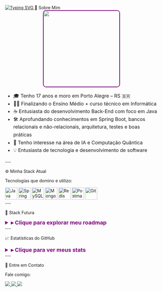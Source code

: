 <!-- CABEÇALHO ANIMADO --><a href="https://git.io/typing-svg">
  <img src="https://readme-typing-svg.demolab.com?font=Fira+Code&weight=500&size=30&duration=3000&pause=1000&color=800080&background=000000&center=false&vCenter=true&width=1000&lines=Hello+World!+I'm+Gabriel+Dias;Back-End+Developer+Enthusiast+ready+to+create+impact!" alt="Typing SVG" />
</a>🌌 Sobre Mim

<div align="center">
  <img src="https://user-images.githubusercontent.com/74038190/225813708-98b745f2-7d22-48cf-9150-083f1b00d6c9.gif" width="250" style="border-radius:10px; object-fit: cover; border: 2px solid #800080;" />
</div><ul style="font-size: 16px; line-height: 1.6; text-align: left;">
  <li>🎓 Tenho 17 anos e moro em Porto Alegre – RS 🇧🇷</li>
  <li>🧑‍💻 Finalizando o Ensino Médio + curso técnico em Informática</li>
  <li>☕ Entusiasta do desenvolvimento Back-End com foco em Java</li>
  <li>🛠️ Aprofundando conhecimentos em Spring Boot, bancos relacionais e não-relacionais, arquitetura, testes e boas práticas</li>
  <li>🤖 Tenho interesse na área de IA e Computação Quântica</li>
  <li>💡 Entusiasta de tecnologia e desenvolvimento de software</li>
</ul>
---

⚙️ Minha Stack Atual

Tecnologias que domino e utilizo:

<div align="left">
  <img src="https://cdn.jsdelivr.net/gh/devicons/devicon/icons/java/java-original.svg" width="40" title="Java" />
  <img src="https://cdn.jsdelivr.net/gh/devicons/devicon/icons/spring/spring-original.svg" width="40" title="Spring Boot" />
  <img src="https://cdn.jsdelivr.net/gh/devicons/devicon/icons/mysql/mysql-original.svg" width="40" title="MySQL" />
  <img src="https://cdn.jsdelivr.net/gh/devicons/devicon/icons/mongodb/mongodb-original.svg" width="40" title="MongoDB" />
  <img src="https://cdn.jsdelivr.net/gh/devicons/devicon/icons/redis/redis-original.svg" width="40" title="Redis" />
  <img src="https://cdn.jsdelivr.net/gh/devicons/devicon/icons/postman/postman-original.svg" width="40" title="Postman" />
  <img src="https://cdn.jsdelivr.net/gh/devicons/devicon/icons/git/git-original.svg" width="40" title="Git" />
</div>
---

🌠 Stack Futura

<details>
  <summary style="color: #800080; font-size: 18px; font-weight: bold;">▸ Clique para explorar meu roadmap</summary>
  <h3 style="color: #800080;">🔬 Inteligência Artificial & Data Science</h3>
  <div align="left">
    <img src="https://cdn.jsdelivr.net/gh/devicons/devicon/icons/python/python-original.svg" width="40" title="Python" />
    <img src="https://cdn.jsdelivr.net/gh/devicons/devicon/icons/tensorflow/tensorflow-original.svg" width="40" title="TensorFlow" />
    <img src="https://cdn.jsdelivr.net/gh/devicons/devicon/icons/pytorch/pytorch-original.svg" width="40" title="PyTorch" />
    <img src="https://cdn.jsdelivr.net/gh/devicons/devicon/icons/numpy/numpy-original.svg" width="40" title="NumPy" />
    <img src="https://cdn.jsdelivr.net/gh/devicons/devicon/icons/pandas/pandas-original.svg" width="40" title="Pandas" />
  </div>
  <h3 style="color: #800080;">☕ Back-End Java Avançado</h3>
  <div align="left">
    <img src="https://cdn.jsdelivr.net/gh/devicons/devicon/icons/maven/maven-original.svg" width="40" title="Maven" />
    <img src="https://cdn.jsdelivr.net/gh/devicons/devicon/icons/docker/docker-original.svg" width="40" title="Docker" />
    <img src="https://cdn.jsdelivr.net/gh/devicons/devicon/icons/graphql/graphql-plain.svg" width="40" title="GraphQL" />
    <img src="https://cdn.jsdelivr.net/gh/devicons/devicon/icons/hibernate/hibernate-original.svg" width="40" title="Hibernate" />
  </div>
</details>
---

📈 Estatísticas do GitHub

<details>
  <summary style="color: #800080; font-size: 18px; font-weight: bold;">▸ Clique para ver meus stats</summary>
  <div align="center">
    <img src="https://github-readme-stats.vercel.app/api?username=b1elzz&show_icons=true&theme=radical&count_private=true&hide_border=true&bg_color=1a1a1a&title_color=800080&icon_color=800080" height="150" />
    <img src="https://github-readme-stats.vercel.app/api/top-langs?username=b1elzz&layout=compact&langs_count=6&theme=radical&hide_border=true&bg_color=1a1a1a&title_color=800080&icon_color=800080" height="150" />
  </div>
</details>
---

📡 Entre em Contato

Fale comigo:

<div align="left">
  <a href="https://www.linkedin.com/in/gabrielmontrdias/" target="_blank">
    <img src="https://img.shields.io/badge/LinkedIn-000000?style=for-the-badge&logo=linkedin&logoColor=800080" />
  </a>
  <a href="mailto:gabriel050monteiro@gmail.com" target="_blank">
    <img src="https://img.shields.io/badge/Gmail-000000?style=for-the-badge&logo=gmail&logoColor=800080" />
  </a>
  <a href="https://discordapp.com/users/833365400971509780" target="_blank">
    <img src="https://img.shields.io/badge/Discord-000000?style=for-the-badge&logo=discord&logoColor=800080" />
  </a>
</div>